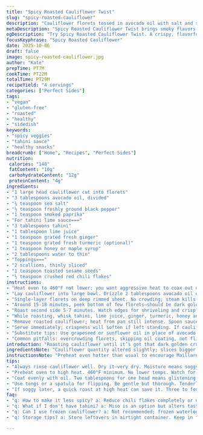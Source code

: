 ```yaml
---
title: "Spicy Roasted Cauliflower Twist"
slug: "spicy-roasted-cauliflower"
description: "Cauliflower florets tossed in avocado oil with salt and smoked paprika, roasted to a dark golden crisp underneath. Flipped, roasted a bit more till edges crackle. Accompanied by a tangy tahini lime sauce with minced ginger replacing garlic, plus a hint of grated fresh turmeric for earthiness. Scattered toasted sesame seeds and sliced scallions on top for crunch and bite. Perfectly crackling crispness beats time on clock. Sensory cues—nutty aroma of roasting, popping oil, golden color, subtle crisp tears under fork. Simple swaps and timing tips included for spot-on roasting every time."
metaDescription: "Spicy Roasted Cauliflower Twist brings smoky flavors and crunchy textures to your table. A savory treat that crisps wonderfully every time."
ogDescription: "Try Spicy Roasted Cauliflower Twist. A crispy, flavorful veggie dish with tangy tahini sauce that adds brightness and earthiness. Dive in."
focusKeyphrase: "Spicy Roasted Cauliflower"
date: 2025-10-06
draft: false
image: spicy-roasted-cauliflower.jpg
author: "Kate"
prepTime: PT7M
cookTime: PT22M
totalTime: PT29M
recipeYield: "4 servings"
categories: ["Perfect Sides"]
tags:
- "vegan"
- "gluten-free"
- "roasted"
- "healthy"
- "sidedish"
keywords:
- "spicy veggies"
- "tahini sauce"
- "healthy snacks"
breadcrumb: ["Home", "Recipes", "Perfect Sides"]
nutrition: 
 calories: "140"
 fatContent: "10g"
 carbohydrateContent: "12g"
 proteinContent: "4g"
ingredients:
- "1 large head cauliflower cut into florets"
- "3 tablespoons avocado oil, divided"
- "¾ teaspoon sea salt"
- "½ teaspoon freshly ground black pepper"
- "1 teaspoon smoked paprika"
- "For tahini lime sauce==="
- "3 tablespoons tahini"
- "1 tablespoon lime juice"
- "1 teaspoon grated fresh ginger"
- "1 teaspoon grated fresh turmeric (optional)"
- "1 teaspoon honey or maple syrup"
- "2 tablespoons water to thin"
- "Toppings==="
- "2 scallions, thinly sliced"
- "1 teaspoon toasted sesame seeds"
- "½ teaspoon crushed red chili flakes"
instructions:
- "Heat oven to 460°F not lower; you want aggressive heat to coax out deep browning; lower temps mean soggy disappointment."
- "Lay cauliflower into large bowl. Drizzle 2 tablespoons avocado oil over it; season with salt, pepper, smoked paprika. Toss hard with hands or spatula until every piece glistens and coated well—oil critical here, dry florets won’t crisp up."
- "Single-layer florets on deep rimmed sheet. No crowding; steam kills crisp edges. Sizzle from oven starts—listen for gentle popping and smell that sweet nutty aroma as sugars caramelize. Don’t peek too often; disrupts heat."
- "Around 15-18 minutes, peek bottom of few florets—should be dark golden brown, almost crisp but not burnt. Flip all florets—careful but thorough. Use tongs or spatula to turn gently."
- "Roast second side 5-7 minutes. Watch edges for shriveling and crisp breaking away under gentle pressure of fork. That tactile crisp signals done. Overbake and cauliflower becomes bitter and dry."
- "While roasting, whisk tahini, lime juice, ginger, turmeric, honey and 2 tablespoons water in bowl. Aim for creamy but pourable; adjust water to thin or thicken. Ginger gives brightness, turmeric a warm earthiness replacing garlic; avoid overpowering."
- "Remove roasted cauliflower; heat from pan still intense. Spoon sauce generously over top or serve alongside for dipping; both work. Scatter scallions and toasted sesame seeds across the warm pieces. A final shower of red chili flakes adds heat spike."
- "Serve immediately; crispness will soften if left standing. If cauliflower looks soggy afterward, a quick 3-4 minute re-roast at high heat crisps it back—oven tricks for rescue."
- "Substitute tips: Use grapeseed or sunflower oil in place of avocado for roasting if unavailable. Miso swapped for tahini provides creamy depth but lime and fresh ginger alter taste profile significantly. If no fresh turmeric, ground in tiny pinch works. Adjust spice accordingly."
- "Common pitfalls: overcrowding florets, skipping oil coating, not flipping at right time. Brown crisp is your goal, not simply tender or pale. Learn to watch & feel for those signs, find foolproof rhythm; baking is not guessing."
introduction: "Roasting cauliflower until it’s got that dark golden crust underneath isn’t luck. It’s control on oven heat, oil, and timing. Forget the simmer softness; the goal is crunch, crackle, little burnt spots that scream flavor. Swap olive oil for avocado oil because it can take the heat without smoking. Smoked paprika replaces plain pepper for smoky warmth. Sauces matter—ditch the typical garlic-miso; tahini, lime, ginger, turmeric create layered brightness with earth and heat. Tossed scallions and toasted sesame finish with texture and bite. This isn’t casual cooking—it’s about reading the roast, hearing the pop, tapping the crisp. Not exact times executed blindly but confident sensory cues. The difference between flabby and fabulous lies in those subtle signs only practiced hands register."
ingredientsNote: "Cauliflower quantity altered slightly; slices bigger chunks for better roast surfaces. Avocado oil chosen to withstand 460°F without smoking, unlike olive oil which can break down at these high temps. Smoked paprika swaps for chili flakes in the rub for smoky heat under the surface, with chili reserved as final garnish to layer heat dimension. Tahini lime sauce switches up miso-garlic. Ginger replaces garlic for brightness and fresh kick; turmeric adds earthiness and color punch, a twist to deepen flavor profile. Use honey or maple syrup to balance tart lime, adjust water to get sauce consistency just right—too thick and tough to spread, too thin will slide off. Toasted sesame seeds are texture contrast, aromatic and nutty. Green onions sliced on top to add sharp freshness and crunch. Essential to dry cauliflower well before oiling; moisture is enemy to crisping. Oven rack position matters; place sheet in middle to top third for best heat circulation."
instructionsNote: "Preheat oven hotter than usual to encourage Maillard reaction on cauliflower surface, transforming sugars into complex flavors and crisp texture. Evenness of coating with oil is essential to prevent steaming and sogginess—no dry patches tolerated. Single layer mandatory; overcrowding traps steam and ruins crisp. Flip timing based on look and feel not clock—watch for dark amber spots underneath. The subtle crackle and slight resistance under a fork means done; do not wait for full hardness or it dries out. Sauce whipped while roasting saves time, making a pourable consistency crucial so it clings without drowning. Scatter toppings immediately after roasting to retain visual pop and textural contrast; heat from cauliflower brings out sesame aroma. If cauliflower cools and soggifies, blast back into oven briefly—roasting is forgiving if you know how to reset. Common error: flipping with broken technique causing florets to lose shape and fall apart. Use long spatula or tongs gently from edges. Overall, rely on your sensory cues—sound, smell, feel, sight—to guide rather than rigid timing."
tips:
- "Always rinse cauliflower well. Dry it—very dry. Moisture means soggy florets. Use kitchen towels or let it sit. Helps the oil coat evenly."
- "Preheat oven to high heat. 460°F minimum. No lower temps. Watch for browning during roasting. Smell the sweetness as sugars caramelize. That's key."
- "Coat evenly with oil. Two tablespoons for one head means glistening surfaces. No dry spots. Not a soaking bath either—just right amount needed."
- "Use tongs or a spatula for flipping. Be gentle but thorough. Tenderly lift and turn. You want them sturdy, check for dark spots; don’t rush."
- "If soggy later, a quick roast at high heat can save it. Three to four minutes. Listen for that crisping sound again. Reevaluate texture."
faq:
- "q: How to make it less spicy? a: Reduce chili flakes completely or use sweet paprika instead. Lower smoked paprika for few people."
- "q: What if I don't have tahini? a: Miso is an option but alters taste. Yogurt can work too but texture changes. Play with lime for balance."
- "q: Can I use frozen cauliflower? a: Not recommended; frozen waterlogged. Fresh promotes even roasting. Stick to fresh for better crisp."
- "q: Storage tips? a: Store leftovers in airtight container. Keep in fridge three to four days. Reheat at high heat till crisp again."

---
```

